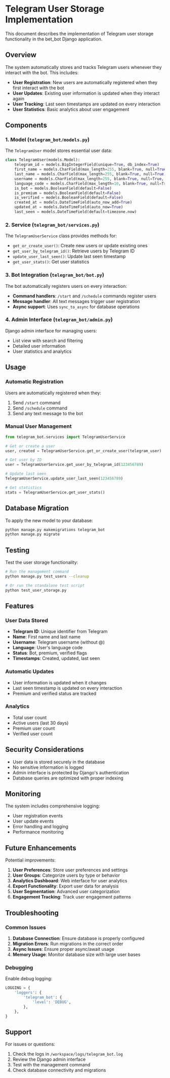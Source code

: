 # Telegram User Storage Implementation

This document describes the implementation of Telegram user storage functionality in the bet_bot Django application.

## Overview

The system automatically stores and tracks Telegram users whenever they interact with the bot. This includes:

- **User Registration**: New users are automatically registered when they first interact with the bot
- **User Updates**: Existing user information is updated when they interact again
- **User Tracking**: Last seen timestamps are updated on every interaction
- **User Statistics**: Basic analytics about user engagement

## Components

### 1. Model (`telegram_bot/models.py`)

The `TelegramUser` model stores essential user data:

```python
class TelegramUser(models.Model):
    telegram_id = models.BigIntegerField(unique=True, db_index=True)
    first_name = models.CharField(max_length=255, blank=True, null=True)
    last_name = models.CharField(max_length=255, blank=True, null=True)
    username = models.CharField(max_length=255, blank=True, null=True, db_index=True)
    language_code = models.CharField(max_length=10, blank=True, null=True)
    is_bot = models.BooleanField(default=False)
    is_premium = models.BooleanField(default=False)
    is_verified = models.BooleanField(default=False)
    created_at = models.DateTimeField(auto_now_add=True)
    updated_at = models.DateTimeField(auto_now=True)
    last_seen = models.DateTimeField(default=timezone.now)
```

### 2. Service (`telegram_bot/services.py`)

The `TelegramUserService` class provides methods for:

- `get_or_create_user()`: Create new users or update existing ones
- `get_user_by_telegram_id()`: Retrieve users by Telegram ID
- `update_user_last_seen()`: Update last seen timestamp
- `get_user_stats()`: Get user statistics

### 3. Bot Integration (`telegram_bot/bot.py`)

The bot automatically registers users on every interaction:

- **Command handlers**: `/start` and `/schedule` commands register users
- **Message handler**: All text messages trigger user registration
- **Async support**: Uses `sync_to_async` for database operations

### 4. Admin Interface (`telegram_bot/admin.py`)

Django admin interface for managing users:

- List view with search and filtering
- Detailed user information
- User statistics and analytics

## Usage

### Automatic Registration

Users are automatically registered when they:

1. Send `/start` command
2. Send `/schedule` command  
3. Send any text message to the bot

### Manual User Management

```python
from telegram_bot.services import TelegramUserService

# Get or create a user
user, created = TelegramUserService.get_or_create_user(telegram_user)

# Get user by ID
user = TelegramUserService.get_user_by_telegram_id(123456789)

# Update last seen
TelegramUserService.update_user_last_seen(123456789)

# Get statistics
stats = TelegramUserService.get_user_stats()
```

## Database Migration

To apply the new model to your database:

```bash
python manage.py makemigrations telegram_bot
python manage.py migrate
```

## Testing

Test the user storage functionality:

```bash
# Run the management command
python manage.py test_users --cleanup

# Or run the standalone test script
python test_user_storage.py
```

## Features

### User Data Stored

- **Telegram ID**: Unique identifier from Telegram
- **Name**: First name and last name
- **Username**: Telegram username (without @)
- **Language**: User's language code
- **Status**: Bot, premium, verified flags
- **Timestamps**: Created, updated, last seen

### Automatic Updates

- User information is updated when it changes
- Last seen timestamp is updated on every interaction
- Premium and verified status are tracked

### Analytics

- Total user count
- Active users (last 30 days)
- Premium user count
- Verified user count

## Security Considerations

- User data is stored securely in the database
- No sensitive information is logged
- Admin interface is protected by Django's authentication
- Database queries are optimized with proper indexing

## Monitoring

The system includes comprehensive logging:

- User registration events
- User update events
- Error handling and logging
- Performance monitoring

## Future Enhancements

Potential improvements:

1. **User Preferences**: Store user preferences and settings
2. **User Groups**: Categorize users by type or behavior
3. **Analytics Dashboard**: Web interface for user analytics
4. **Export Functionality**: Export user data for analysis
5. **User Segmentation**: Advanced user categorization
6. **Engagement Tracking**: Track user engagement patterns

## Troubleshooting

### Common Issues

1. **Database Connection**: Ensure database is properly configured
2. **Migration Errors**: Run migrations in the correct order
3. **Async Issues**: Ensure proper async/await usage
4. **Memory Usage**: Monitor database size with large user bases

### Debugging

Enable debug logging:

```python
LOGGING = {
    'loggers': {
        'telegram_bot': {
            'level': 'DEBUG',
        },
    },
}
```

## Support

For issues or questions:

1. Check the logs in `/workspace/logs/telegram_bot.log`
2. Review the Django admin interface
3. Test with the management command
4. Check database connectivity and migrations